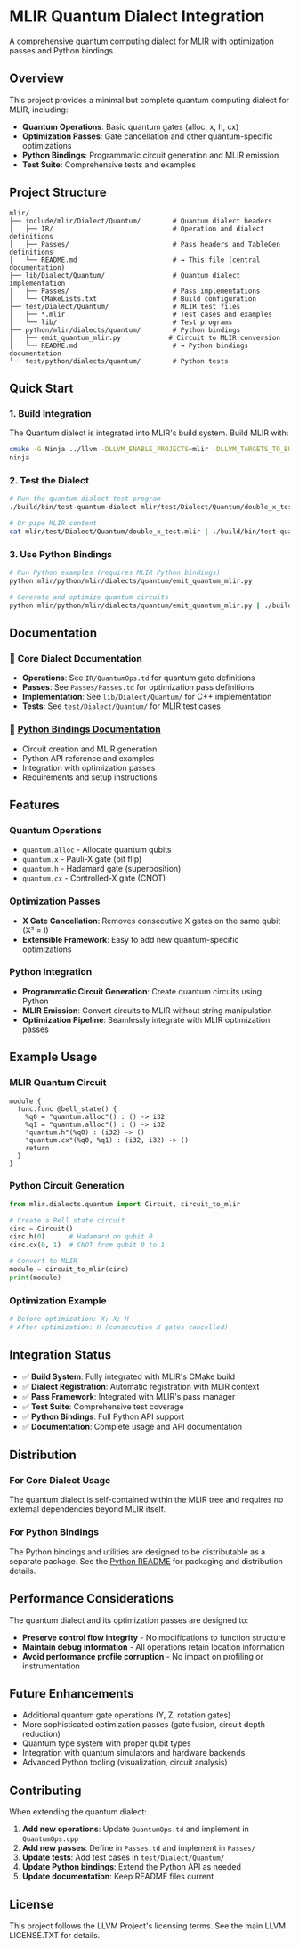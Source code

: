 # MLIR Quantum Dialect Integration

A comprehensive quantum computing dialect for MLIR with optimization passes and Python bindings.

## Overview

This project provides a minimal but complete quantum computing dialect for MLIR, including:

- **Quantum Operations**: Basic quantum gates (alloc, x, h, cx)
- **Optimization Passes**: Gate cancellation and other quantum-specific optimizations
- **Python Bindings**: Programmatic circuit generation and MLIR emission
- **Test Suite**: Comprehensive tests and examples

## Project Structure

```
mlir/
├── include/mlir/Dialect/Quantum/        # Quantum dialect headers
│   ├── IR/                              # Operation and dialect definitions
│   ├── Passes/                          # Pass headers and TableGen definitions
│   └── README.md                        # → This file (central documentation)
├── lib/Dialect/Quantum/                 # Quantum dialect implementation
│   ├── Passes/                          # Pass implementations
│   └── CMakeLists.txt                   # Build configuration
├── test/Dialect/Quantum/                # MLIR test files
│   ├── *.mlir                           # Test cases and examples
│   └── lib/                             # Test programs
├── python/mlir/dialects/quantum/        # Python bindings
│   ├── emit_quantum_mlir.py            # Circuit to MLIR conversion
│   └── README.md                        # → Python bindings documentation
└── test/python/dialects/quantum/        # Python tests
```

## Quick Start

### 1. Build Integration

The Quantum dialect is integrated into MLIR's build system. Build MLIR with:

```bash
cmake -G Ninja ../llvm -DLLVM_ENABLE_PROJECTS=mlir -DLLVM_TARGETS_TO_BUILD="host" -DCMAKE_BUILD_TYPE=Release
ninja
```

### 2. Test the Dialect

```bash
# Run the quantum dialect test program
./build/bin/test-quantum-dialect mlir/test/Dialect/Quantum/double_x_test.mlir

# Or pipe MLIR content
cat mlir/test/Dialect/Quantum/double_x_test.mlir | ./build/bin/test-quantum-dialect
```

### 3. Use Python Bindings

```bash
# Run Python examples (requires MLIR Python bindings)
python mlir/python/mlir/dialects/quantum/emit_quantum_mlir.py

# Generate and optimize quantum circuits
python mlir/python/mlir/dialects/quantum/emit_quantum_mlir.py | ./build/bin/test-quantum-dialect
```

## Documentation

### 📖 **Core Dialect Documentation**
- **Operations**: See `IR/QuantumOps.td` for quantum gate definitions
- **Passes**: See `Passes/Passes.td` for optimization pass definitions
- **Implementation**: See `lib/Dialect/Quantum/` for C++ implementation
- **Tests**: See `test/Dialect/Quantum/` for MLIR test cases

### 🐍 **[Python Bindings Documentation](../../../python/mlir/dialects/quantum/README.md)**
- Circuit creation and MLIR generation
- Python API reference and examples
- Integration with optimization passes
- Requirements and setup instructions

## Features

### Quantum Operations
- `quantum.alloc` - Allocate quantum qubits
- `quantum.x` - Pauli-X gate (bit flip)
- `quantum.h` - Hadamard gate (superposition)
- `quantum.cx` - Controlled-X gate (CNOT)

### Optimization Passes
- **X Gate Cancellation**: Removes consecutive X gates on the same qubit (X² = I)
- **Extensible Framework**: Easy to add new quantum-specific optimizations

### Python Integration
- **Programmatic Circuit Generation**: Create quantum circuits using Python
- **MLIR Emission**: Convert circuits to MLIR without string manipulation
- **Optimization Pipeline**: Seamlessly integrate with MLIR optimization passes

## Example Usage

### MLIR Quantum Circuit
```mlir
module {
  func.func @bell_state() {
    %q0 = "quantum.alloc"() : () -> i32
    %q1 = "quantum.alloc"() : () -> i32
    "quantum.h"(%q0) : (i32) -> ()
    "quantum.cx"(%q0, %q1) : (i32, i32) -> ()
    return
  }
}
```

### Python Circuit Generation
```python
from mlir.dialects.quantum import Circuit, circuit_to_mlir

# Create a Bell state circuit
circ = Circuit()
circ.h(0)      # Hadamard on qubit 0
circ.cx(0, 1)  # CNOT from qubit 0 to 1

# Convert to MLIR
module = circuit_to_mlir(circ)
print(module)
```

### Optimization Example
```bash
# Before optimization: X; X; H
# After optimization: H (consecutive X gates cancelled)
```

## Integration Status

- ✅ **Build System**: Fully integrated with MLIR's CMake build
- ✅ **Dialect Registration**: Automatic registration with MLIR context
- ✅ **Pass Framework**: Integrated with MLIR's pass manager
- ✅ **Test Suite**: Comprehensive test coverage
- ✅ **Python Bindings**: Full Python API support
- ✅ **Documentation**: Complete usage and API documentation

## Distribution

### For Core Dialect Usage
The quantum dialect is self-contained within the MLIR tree and requires no external dependencies beyond MLIR itself.

### For Python Bindings
The Python bindings and utilities are designed to be distributable as a separate package. See the [Python README](../../../python/mlir/dialects/quantum/README.md) for packaging and distribution details.

## Performance Considerations

The quantum dialect and its optimization passes are designed to:
- **Preserve control flow integrity** - No modifications to function structure
- **Maintain debug information** - All operations retain location information  
- **Avoid performance profile corruption** - No impact on profiling or instrumentation

## Future Enhancements

- Additional quantum gate operations (Y, Z, rotation gates)
- More sophisticated optimization passes (gate fusion, circuit depth reduction)
- Quantum type system with proper qubit types
- Integration with quantum simulators and hardware backends
- Advanced Python tooling (visualization, circuit analysis)

## Contributing

When extending the quantum dialect:

1. **Add new operations**: Update `QuantumOps.td` and implement in `QuantumOps.cpp`
2. **Add new passes**: Define in `Passes.td` and implement in `Passes/`
3. **Update tests**: Add test cases in `test/Dialect/Quantum/`
4. **Update Python bindings**: Extend the Python API as needed
5. **Update documentation**: Keep README files current

## License

This project follows the LLVM Project's licensing terms. See the main LLVM LICENSE.TXT for details.
